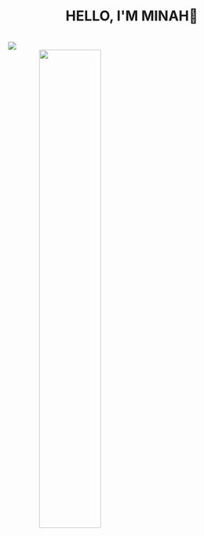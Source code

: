 
<h1 tabindex="-1" dir="auto" style="text-align: center;" align="center">
HELLO, I'M MINAH👏
</h1>
<br>
<a href="https://talking-potato-dev.tistory.com/"><img align="center" src="https://img.shields.io/badge/Blog-FA005A?style=flat=sequare&logo=Fandom&logoColor=-white"/></a>
<br>
  <img width="50%" style="text-align: center;" align="center" src="https://user-images.githubusercontent.com/77047321/226772406-f5a167af-c1e7-4e82-b590-dcb42ab8ef53.gif">
